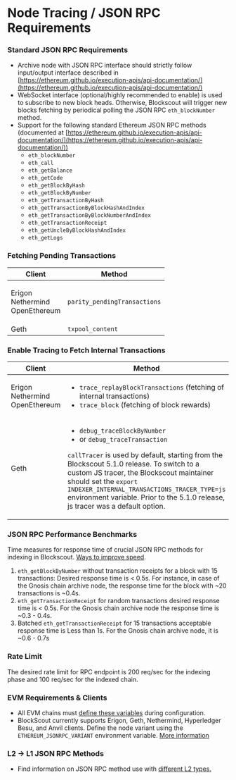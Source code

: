 # Node Tracing / JSON RPC Requirements

### Standard JSON RPC Requirements

* Archive node with JSON RPC interface should strictly follow input/output interface described in [https://ethereum.github.io/execution-apis/api-documentation/](https://ethereum.github.io/execution-apis/api-documentation/)
* WebSocket interface (optional/highly recommended to enable) is used to subscribe to new block heads. Otherwise, Blockscout will trigger new blocks fetching by periodical polling the JSON RPC `eth_blockNumber` method.
* Support for the following standard Ethereum JSON RPC methods (documented at [https://ethereum.github.io/execution-apis/api-documentation/](https://ethereum.github.io/execution-apis/api-documentation/))
  * `eth_blockNumber`
  * `eth_call`
  * `eth_getBalance`
  * `eth_getCode`
  * `eth_getBlockByHash`
  * `eth_getBlockByNumber`
  * `eth_getTransactionByHash`
  * `eth_getTransactionByBlockHashAndIndex`
  * `eth_getTransactionByBlockNumberAndIndex`
  * `eth_getTransactionReceipt`
  * `eth_getUncleByBlockHashAndIndex`
  * `eth_getLogs`

### **Fetching Pending Transactions**

| Client                                      | Method                       |
| ------------------------------------------- | ---------------------------- |
| <p>Erigon<br>Nethermind<br>OpenEthereum</p> | `parity_pendingTransactions` |
| Geth                                        | `txpool_content`             |

### Enable Tracing to Fetch Internal Transactions

| Client                                      | Method                                                                                                                                                                                                                                                                                                                                                                                                                            |
| ------------------------------------------- | --------------------------------------------------------------------------------------------------------------------------------------------------------------------------------------------------------------------------------------------------------------------------------------------------------------------------------------------------------------------------------------------------------------------------------- |
| <p>Erigon<br>Nethermind<br>OpenEthereum</p> | <ul><li><code>trace_replayBlockTransactions</code> (fetching of internal transactions)</li><li><code>trace_block</code> (fetching of block rewards)</li></ul>                                                                                                                                                                                                                                                                     |
| Geth                                        | <ul><li><code>debug_traceBlockByNumber</code></li><li>or <code>debug_traceTransaction</code></li></ul><p><code>callTracer</code> is used by default, starting from the Blockscout 5.1.0 release. To switch to a custom JS tracer, the Blockscout maintainer should set the <code>export INDEXER_INTERNAL_TRANSACTIONS_TRACER_TYPE=js</code> environment variable. Prior to the 5.1.0 release, js tracer was a default option.</p> |

### JSON RPC Performance Benchmarks

Time measures for response time of crucial JSON RPC methods for indexing in Blockscout. [Ways to improve speed](../../faqs/faqs.md#how-do-i-speed-up-my-self-hosted-instance).

1. `eth_getBlockByNumber` without transaction receipts for a block with 15 transactions: Desired response time is < 0.5s. For instance, in case of the Gnosis chain archive node, the response time for the block with \~20 transactions is \~0.4s.
2. `eth_getTransactionReceipt` for random transactions desired response time is < 0.5s. For the Gnosis chain archive node the response time is \~0.3 - 0.4s.
3. Batched `eth_getTransactionReceipt` for 15 transactions acceptable response time is Less than 1s. For the Gnosis chain archive node, it is \~0.6 - 0.7s

### Rate Limit

The desired rate limit for RPC endpoint is 200 req/sec for the indexing phase and 100 req/sec for the indexed chain.

### EVM Requirements & Clients

* All EVM chains must [define these variables](../env-variables/#all-chains-must-define-the-following-minimum-set-of-env-variables) during configuration.
* BlockScout currently supports Erigon, Geth, Nethermind, Hyperledger Besu, and Anvil clients. Define the node variant using the `ETHEREUM_JSONRPC_VARIANT` environment variable. [More information](client-settings.md)

### L2 -> L1 JSON RPC Methods

* Find information on JSON RPC method use with [different L2 types.](../configuration-options/l2-greater-than-l1-json-rpc-method-requests.md)
